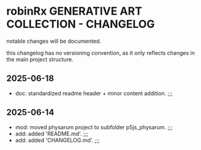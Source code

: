 # robinRx GENERATIVE ART COLLECTION - CHANGELOG

notable changes will be documented.

this changelog has no versioning convention, as it only reflects changes in the main project structure.

## 2025-06-18

- doc: standardized readme header + minor content addition. ;;;

## 2025-06-14

- mod: moved physarum project to subfolder p5js_physarum. ;;;
- add: added 'README.md'. ;;;
- add: added 'CHANGELOG.md'. ;;;